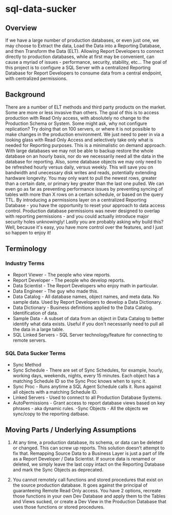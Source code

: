 # sql-data-sucker

## Overview
If we have a large number of production databases, or even just one, we may choose to Extract the data, Load the Data into a Reporting Database, and then Transform the Data (ELT).  Allowing Report Developers to connect directly to production databases, while at first may be convenient, can cause a myriad of issues - performance, security, stability, etc... The goal of this project is to configure a SQL Server with a centralized Reporting Database for Report Developers to consume data from a central endpoint, with centralized permissions.


## Background
There are a number of ELT methods and third party products on the market.  Some are more or less invasive than others.  The goal of this is to access production with Read Only access, with absolutely no change to the Production Schema or System.  Some might ask, why not configure replication?  Try doing that on 100 servers, or where it is not possible to make changes in the production environment.  We just need to peer in via a looking glass with Read Only Access and selectively take only what is needed for Reporting purposes. This is a minimalistic on demand approach.  With large databases we may not be able to backup restore the whole database on an hourly basis, nor do we necessarily need all the data in the database for reporting.  Also, some database objects we may only need to be refreshed hourly versus daily, versus weekly.  This will save you on bandwidth and unecessary disk writes and reads, potentially extending hardware longevity.  You may only want to pull the newest rows, greater than a certain date, or primary key greater than the last one pulled.  We can even go as far as preventing performance issues by preventing syncing of tables with more than X rows on a certain schedule, or based on the query TTL.  By introducing a permissions layer on a centralized Reporting Database - you have the opportunity to reset your approach to data access control.  Production database permissions was never designed to overlap with reporting permissions - and you could actually introduce major security holes unknowingly!  Lastly you are probably asking why build this?  Well, because it's easy, you have more control over the features, and I just so happen to enjoy it!

## Terminology

### Industry Terms
- Report Viewer - The people who view reports.
- Report Developer - The people who develop reports.
- Data Scientist - The Report Developers who enjoy math in particular.
- Data Engineer - The guy who made this.
- Data Catalog - All database names, object names, and meta data.  No sample data.  Used by Report Developers to develop a Data Dictionary.
- Data Dictionary - Business definitions applied to the Data Catalog.  Identification of data.
- Sample Data - A subset of data from an object in Data Catalog to better identify what data exists.  Useful if you don't necessarily need to pull all the data in a large table.
- SQL Linked Servers - SQL Server technology/feature for connecting to remote servers.

### SQL Data Sucker Terms
- Sync Method
- Sync Schedule - There are set of Sync Schedules, for example, hourly, working days, weekends, nights, every 15 minutes.  Each object has a matching Schedule ID so the Sync Proc knows when to sync it.
- Sync Proc - Runs anytime a SQL Agent Schedule calls it.  Runs against all objects with a matching Schedule ID.
- Linked Servers - Used to connect to all Production Database Systems.
- AutoPermissions - Grant access to report database views based on key phrases - aka dynamic rules.
-Sync Objects - All the objects we sync/copy to the reporting datbase.

## Moving Parts / Underlying Assumptions

1. At any time, a production database, its schema, or data can be deleted or changed.  This can screw up reports.  This solution doesn't attempt to fix that.  Remapping Source Data to a Business Layer is just a part of life as a Report Developer / Data Scientist.  If source data is renamed or deleted, we simply leave the last copy intact on the Reporting Database and mark the Sync Objects as deprecated.

2. You cannot remotely call functions and stored procedures that exist on the source production database.  It goes against the principal of guaranteeing Remote Read Only access.  You have 2 options, recreate those functions in your own Dev Database and apply them to the Tables and Views sucked, or create a Dev View in the Production Database that uses those functions or stored procedures.

